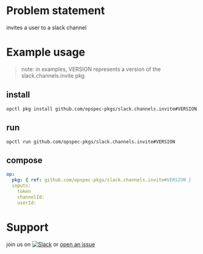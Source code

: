 # Problem statement
invites a user to a slack channel

# Example usage

> note: in examples, VERSION represents a version of the slack.channels.invite pkg

## install

```shell
opctl pkg install github.com/opspec-pkgs/slack.channels.invite#VERSION
```

## run

```
opctl run github.com/opspec-pkgs/slack.channels.invite#VERSION
```

## compose

```yaml
op:
  pkg: { ref: github.com/opspec-pkgs/slack.channels.invite#VERSION }
  inputs:
    token
    channelId:
    userId:
```

# Support

join us on [![Slack](https://opspec-slackin.herokuapp.com/badge.svg)](https://opspec-slackin.herokuapp.com/)
or [open an issue](https://github.com/opspec-pkgs/slack.channels.invite/issues)
